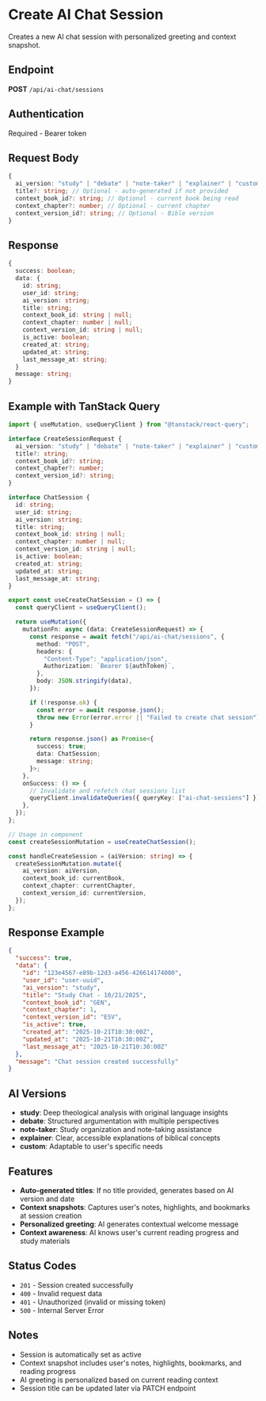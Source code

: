 # Create AI Chat Session

Creates a new AI chat session with personalized greeting and context snapshot.

## Endpoint

**POST** `/api/ai-chat/sessions`

## Authentication

Required - Bearer token

## Request Body

```typescript
{
  ai_version: "study" | "debate" | "note-taker" | "explainer" | "custom";
  title?: string; // Optional - auto-generated if not provided
  context_book_id?: string; // Optional - current book being read
  context_chapter?: number; // Optional - current chapter
  context_version_id?: string; // Optional - Bible version
}
```

## Response

```typescript
{
  success: boolean;
  data: {
    id: string;
    user_id: string;
    ai_version: string;
    title: string;
    context_book_id: string | null;
    context_chapter: number | null;
    context_version_id: string | null;
    is_active: boolean;
    created_at: string;
    updated_at: string;
    last_message_at: string;
  }
  message: string;
}
```

## Example with TanStack Query

```typescript
import { useMutation, useQueryClient } from "@tanstack/react-query";

interface CreateSessionRequest {
  ai_version: "study" | "debate" | "note-taker" | "explainer" | "custom";
  title?: string;
  context_book_id?: string;
  context_chapter?: number;
  context_version_id?: string;
}

interface ChatSession {
  id: string;
  user_id: string;
  ai_version: string;
  title: string;
  context_book_id: string | null;
  context_chapter: number | null;
  context_version_id: string | null;
  is_active: boolean;
  created_at: string;
  updated_at: string;
  last_message_at: string;
}

export const useCreateChatSession = () => {
  const queryClient = useQueryClient();

  return useMutation({
    mutationFn: async (data: CreateSessionRequest) => {
      const response = await fetch("/api/ai-chat/sessions", {
        method: "POST",
        headers: {
          "Content-Type": "application/json",
          Authorization: `Bearer ${authToken}`,
        },
        body: JSON.stringify(data),
      });

      if (!response.ok) {
        const error = await response.json();
        throw new Error(error.error || "Failed to create chat session");
      }

      return response.json() as Promise<{
        success: true;
        data: ChatSession;
        message: string;
      }>;
    },
    onSuccess: () => {
      // Invalidate and refetch chat sessions list
      queryClient.invalidateQueries({ queryKey: ["ai-chat-sessions"] });
    },
  });
};

// Usage in component
const createSessionMutation = useCreateChatSession();

const handleCreateSession = (aiVersion: string) => {
  createSessionMutation.mutate({
    ai_version: aiVersion,
    context_book_id: currentBook,
    context_chapter: currentChapter,
    context_version_id: currentVersion,
  });
};
```

## Response Example

```json
{
  "success": true,
  "data": {
    "id": "123e4567-e89b-12d3-a456-426614174000",
    "user_id": "user-uuid",
    "ai_version": "study",
    "title": "Study Chat - 10/21/2025",
    "context_book_id": "GEN",
    "context_chapter": 1,
    "context_version_id": "ESV",
    "is_active": true,
    "created_at": "2025-10-21T10:30:00Z",
    "updated_at": "2025-10-21T10:30:00Z",
    "last_message_at": "2025-10-21T10:30:00Z"
  },
  "message": "Chat session created successfully"
}
```

## AI Versions

- **study**: Deep theological analysis with original language insights
- **debate**: Structured argumentation with multiple perspectives
- **note-taker**: Study organization and note-taking assistance
- **explainer**: Clear, accessible explanations of biblical concepts
- **custom**: Adaptable to user's specific needs

## Features

- **Auto-generated titles**: If no title provided, generates based on AI version and date
- **Context snapshots**: Captures user's notes, highlights, and bookmarks at session creation
- **Personalized greeting**: AI generates contextual welcome message
- **Context awareness**: AI knows user's current reading progress and study materials

## Status Codes

- `201` - Session created successfully
- `400` - Invalid request data
- `401` - Unauthorized (invalid or missing token)
- `500` - Internal Server Error

## Notes

- Session is automatically set as active
- Context snapshot includes user's notes, highlights, bookmarks, and reading progress
- AI greeting is personalized based on current reading context
- Session title can be updated later via PATCH endpoint
